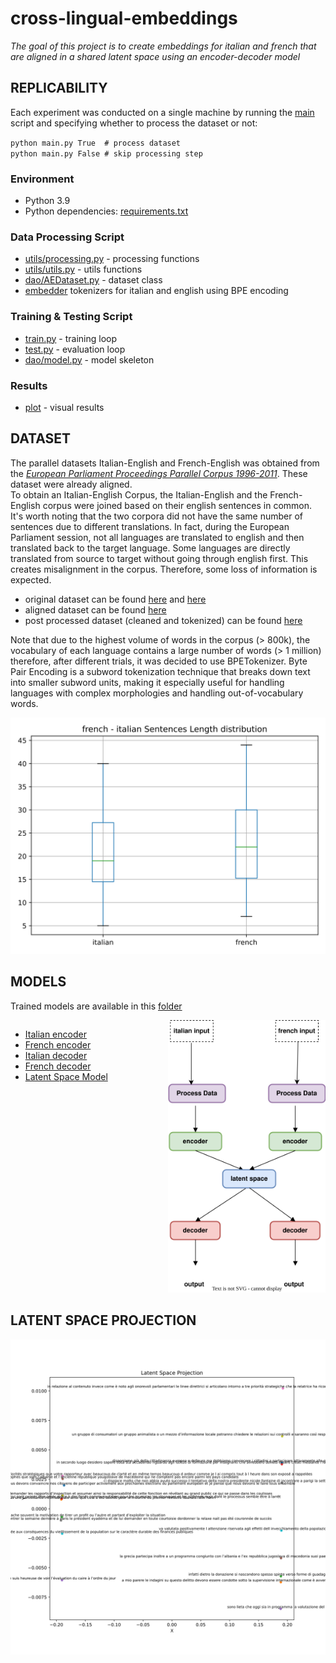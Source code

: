 # cross-lingual-embeddings

_The goal of this project is to create embeddings for italian and french that are aligned in a shared latent space using
an encoder-decoder model_

## **REPLICABILITY**

Each experiment was conducted on a single machine by running the [main](main.py) script and specifying whether to
process the dataset or not:

`python main.py True  # process dataset` <br>
`python main.py False # skip processing step`

### Environment
- Python 3.9
- Python dependencies: [requirements.txt](requirements.txt)

### Data Processing Script
- [utils/processing.py](utils/processing.py) - processing functions
- [utils/utils.py](utils/utils.py) - utils functions
- [dao/AEDataset.py](dao/AEDataset.py) - dataset class
- [embedder](embedder) tokenizers for italian and english using BPE encoding

### Training & Testing Script
- [train.py](train.py) - training loop
- [test.py](test.py) - evaluation loop
- [dao/model.py](dao/model.py) - model skeleton

### Results
- [plot](plot) - visual results

## **DATASET**

The parallel datasets Italian-English and French-English was obtained from the [_European Parliament Proceedings
Parallel Corpus 1996-2011_](https://www.statmt.org/europarl/). These dataset were already aligned. <br> To obtain an
Italian-English Corpus, the Italian-English and the French-English corpus were joined based on their english sentences
in common. It's worth noting that the two corpora did not have the same number of sentences due to different
translations. In fact, during the European Parliament session, not all languages are translated to english and then
translated back to the target language. Some languages are directly translated from source to target without going
through english first. This creates misalignment in the corpus. Therefore, some loss of information is expected. <br>

* original dataset can be found [here](dataset/fr) and [here](dataset/it)
* aligned dataset can be found [here](dataset/processed/dataset_aligned.csv)
* post processed dataset (cleaned and tokenized) can be found [here](dataset/processed/dataset_preprocessed.csv)

Note that due to the highest volume of words in the corpus (> 800k), the vocabulary of each language contains a large
number of words (> 1 million) therefore, after different trials, it was decided to use BPETokenizer. Byte Pair Encoding
is a subword tokenization technique that breaks down text into smaller subword units, making it especially useful for
handling languages with complex morphologies and handling out-of-vocabulary words.

<img src="plot/fr_it_sentences_length.svg">

## **MODELS**

Trained models are available in this [folder](models)

<div style="display: flex; justify-content: space-between;">
  <div style="flex: 1;">
    <ul>
      <li><a href="models/encoder_it.pt">Italian encoder</a></li>
      <li><a href="models/encoder_fr.pt">French encoder</a></li>
      <li><a href="models/decoder_it.pt">Italian decoder</a></li>
      <li><a href="models/decoder_fr.pt">French decoder</a></li>
      <li><a href="models/latent_space.pt">Latent Space Model</a></li>
    </ul>
  </div>
  <div style="flex: 1;">
    <img src="plot/architecture.svg" alt="Architecture">
  </div>
</div>

## **LATENT SPACE PROJECTION**
<img src="plot/latent_space_projection.svg">


